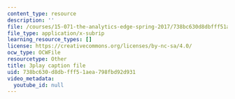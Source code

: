 ```yaml
---
content_type: resource
description: ''
file: /courses/15-071-the-analytics-edge-spring-2017/738bc630d8dbfff51aea798fbd92d931_WTuwV-rWxUc.srt
file_type: application/x-subrip
learning_resource_types: []
license: https://creativecommons.org/licenses/by-nc-sa/4.0/
ocw_type: OCWFile
resourcetype: Other
title: 3play caption file
uid: 738bc630-d8db-fff5-1aea-798fbd92d931
video_metadata:
  youtube_id: null
---
```

